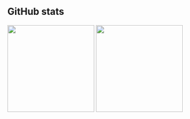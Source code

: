 ## GitHub stats

<div>
  <img height="195px" src="https://github-readme-stats.vercel.app/api?username=SH11235&count_private=true&show_icons=true&theme=monokai" />
  <img height="195px" src="https://github-readme-stats.vercel.app/api/top-langs?username=SH11235&langs_count=8&layout=compact&count_private=true&show_icons=true&theme=monokai">
</div>
